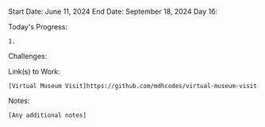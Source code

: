 Start Date: June 11, 2024
End Date: September 18, 2024
Day 16: 

Today's Progress:

    1.



Challenges:

    

Link(s) to Work:

    [Virtual Museum Visit]https://github.com/mdhcodes/virtual-museum-visit

Notes:

    [Any additional notes]